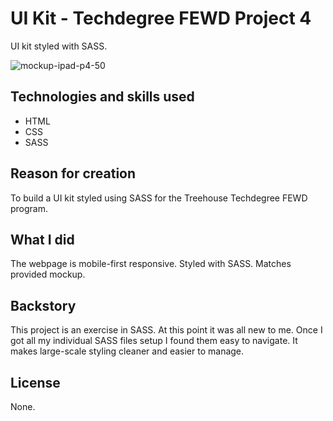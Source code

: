 # UI Kit - Techdegree FEWD Project 4

UI kit styled with SASS.

![mockup-ipad-p4-50](https://user-images.githubusercontent.com/16675876/59818247-10e92800-92f1-11e9-8cd2-f43e9fe253ca.png)

## Technologies and skills used 

+ HTML
+ CSS
+ SASS

## Reason for creation

To build a UI kit styled using SASS for the Treehouse Techdegree FEWD program.

## What I did

The webpage is mobile-first responsive. Styled with SASS. Matches provided mockup.
 
## Backstory

This project is an exercise in SASS. At this point it was all new to me. Once I got all my individual SASS files setup I found them easy to navigate. It makes large-scale styling cleaner and easier to manage.

## License
None.
